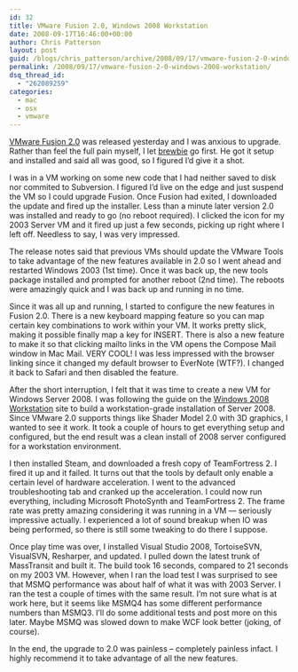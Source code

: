 ```yaml
---
id: 32
title: VMware Fusion 2.0, Windows 2008 Workstation
date: 2008-09-17T16:46:00+00:00
author: Chris Patterson
layout: post
guid: /blogs/chris_patterson/archive/2008/09/17/vmware-fusion-2-0-windows-2008-workstation.aspx
permalink: /2008/09/17/vmware-fusion-2-0-windows-2008-workstation/
dsq_thread_id:
  - "262089259"
categories:
  - mac
  - osx
  - vmware
---
```

[VMware Fusion 2.0](http://www.vmware.com/products/fusion/) was released yesterday and I was anxious to upgrade. Rather than feel the full pain myself, I let [brewbie](http://twitter.com/brewbie) go first. He got it setup and installed and said all was good, so I figured I&#8217;d give it a shot. 

I was in a VM working on some new code that I had neither saved to disk nor commited to Subversion. I figured I&#8217;d live on the edge and just suspend the VM so I could upgrade Fusion. Once Fusion had exited, I downloaded the update and fired up the installer. Less than a minute later version 2.0 was installed and ready to go (no reboot required). I clicked the icon for my 2003 Server VM and it fired up just a few seconds, picking up right where I left off. Needless to say, I was very impressed. 

The release notes said that previous VMs should update the VMware Tools to take advantage of the new features available in 2.0 so I went ahead and restarted Windows 2003 (1st time). Once it was back up, the new tools package installed and prompted for another reboot (2nd time). The reboots were amazingly quick and I was back up and running in no time. 

Since it was all up and running, I started to configure the new features in Fusion 2.0. There is a new keyboard mapping feature so you can map certain key combinations to work within your VM. It works pretty slick, making it possible finally map a key for INSERT. There is also a new feature to make it so that clicking mailto links in the VM opens the Compose Mail window in Mac Mail. VERY COOL! I was less impressed with the browser linking since it changed my default browser to EverNote (WTF?). I changed it back to Safari and then disabled the feature. 

After the short interruption, I felt that it was time to create a new VM for Windows Server 2008. I was following the guide on the <a href="http://www.win2008workstation.com/wordpress/" target="_blank">Windows 2008 Workstation</a> site to build a workstation-grade installation of Server 2008. Since VMware 2.0 supports things like Shader Model 2.0 with 3D graphics, I wanted to see it work. It took a couple of hours to get everything setup and configured, but the end result was a clean install of 2008 server configured for a workstation environment. 

I then installed Steam, and downloaded a fresh copy of TeamFortress 2. I fired it up and it failed. It turns out that the tools by default only enable a certain level of hardware acceleration. I went to the advanced troubleshooting tab and cranked up the acceleration. I could now run everything, including Microsoft PhotoSynth and TeamFortress 2. The frame rate was pretty amazing considering it was running in a VM &#8212; seriously impressive actually. I experienced a lot of sound breakup when IO was being performed, so there is still some tweaking to do there I suppose. 

Once play time was over, I installed Visual Studio 2008, TortoiseSVN, VisualSVN, Resharper, and updated. I pulled down the latest trunk of MassTransit and built it. The build took 16 seconds, compared to 21 seconds on my 2003 VM. However, when I ran the load test I was surprised to see that MSMQ performance was about half of what it was with 2003 Server. I ran the test a couple of times with the same result. I&#8217;m not sure what is at work here, but it seems like MSMQ4 has some different performance numbers than MSMQ3. I&#8217;ll do some additional tests and post more on this later. Maybe MSMQ was slowed down to make WCF look better (joking, of course). 

In the end, the upgrade to 2.0 was painless &#8211; completely painless infact. I highly recommend it to take advantage of all the new features.